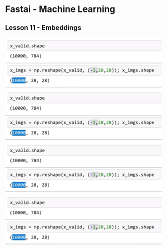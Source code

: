 # Fastai - Machine Learning
## Lesson 11 - Embeddings




![Alt text](images/L8_reshape.png?raw=true)
![Alt text](images/L8_reshape.png?raw=true)
![Alt text](images/L8_reshape.png?raw=true)
![Alt text](images/L8_reshape.png?raw=true)
